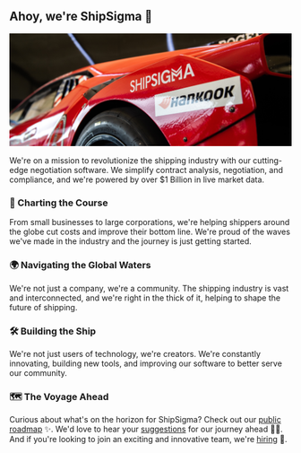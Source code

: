 ## Ahoy, we're ShipSigma 👋

![ShipSigma Banner](./shipsigma.png)

We're on a mission to revolutionize the shipping industry with our cutting-edge negotiation software. We simplify contract analysis, negotiation, and compliance, and we're powered by over $1 Billion in live market data. 

### 🚢 Charting the Course

From small businesses to large corporations, we're helping shippers around the globe cut costs and improve their bottom line. We're proud of the waves we've made in the industry and the journey is just getting started.

### 🌍 Navigating the Global Waters

We're not just a company, we're a community. The shipping industry is vast and interconnected, and we're right in the thick of it, helping to shape the future of shipping.

### 🛠️ Building the Ship

We're not just users of technology, we're creators. We're constantly innovating, building new tools, and improving our software to better serve our community.

### 🗺️ The Voyage Ahead

Curious about what's on the horizon for ShipSigma? Check out our [public roadmap](link_to_roadmap) ✨. We'd love to hear your [suggestions](link_to_feedback) for our journey ahead 🙇‍♂️. And if you're looking to join an exciting and innovative team, we're [hiring](https://shipsigma.com/careers) 🙌.
